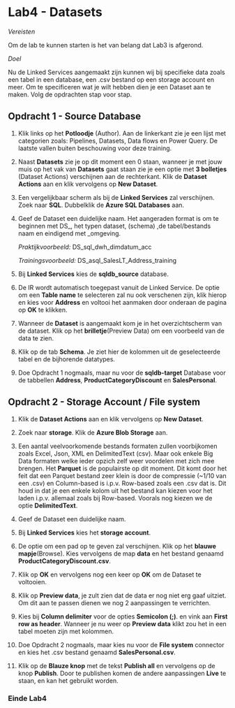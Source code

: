 # Lab4 - Datasets 

*Vereisten*

Om de lab te kunnen starten is het van belang dat Lab3 is afgerond.

*Doel*

Nu de Linked Services aangemaakt zijn kunnen wij bij specifieke data zoals een tabel in een database, een .csv bestand op een storage account en meer. Om te specificeren wat je wilt hebben dien je een Dataset aan te maken. Volg de opdrachten stap voor stap.

## Opdracht 1 - Source Database

1. Klik links op het **Potloodje** (Author). Aan de linkerkant zie je een lijst met categorien zoals: Pipelines, Datasets, Data flows en Power Query. De laatste vallen buiten beschouwing voor deze training.

2. Naast **Datasets** zie je op dit moment een 0 staan, wanneer je met jouw muis op het vak van **Datasets** gaat staan zie je een optie met **3 bolletjes** (Dataset Actions) verschijnen aan de rechterkant. Klik de **Dataset Actions** aan en klik vervolgens op **New Dataset**.

3. Een vergelijkbaar scherm als bij de **Linked Services** zal verschijnen. Zoek naar **SQL**. Dubbelklik de **Azure SQL Databases** aan.

4. Geef de Dataset een duidelijke naam. Het aangeraden format is om te beginnen met DS_, het typen dataset, (schema) ,de tabel/bestands naam en eindigend met _omgeving.

    *Praktijkvoorbeeld:* DS_sql_dwh_dimdatum_acc
    
    *Trainingsvoorbeeld:* DS_asql_SalesLT_Address_training

5. Bij **Linked Services** kies de **sqldb_source** database.

6. De IR wordt automatisch toegepast vanuit de Linked Service. De optie om een **Table name** te selecteren zal nu ook verschenen zijn, klik hierop en kies voor **Address** en voltooi het aanmaken door onderaan de pagina op **OK** te klikken.

7. Wanneer de **Dataset** is aangemaakt kom je in het overzichtscherm van de dataset. Klik op het **brilletje**(Preview Data) om een voorbeeld van de data te zien.

8. Klik op de tab **Schema**. Je ziet hier de kolommen uit de geselecteerde tabel en de bijhorende datatypes.

9. Doe Opdracht 1 nogmaals, maar nu voor de **sqldb-target** Database voor de tabbellen **Address**, **ProductCategoryDiscount** en **SalesPersonal**.


## Opdracht 2 - Storage Account / File system

1. Klik de **Dataset Actions** aan en klik vervolgens op **New Dataset**.

2. Zoek naar **storage**. Klik de **Azure Blob Storage** aan.

3. Een aantal veelvoorkomende bestands formaten zullen voorbijkomen zoals Excel, Json, XML en DelimitedText (csv). Maar ook enkele Big Data formaten welke ieder opzich zelf weer voordelen met zich mee brengen. Het **Parquet** is de populairste op dit moment. Dit komt door het feit dat een Parquet bestand zeer klein is door de compressie (~1/10 van een .csv) en Column-based is i.p.v. Row-based zoals een .csv dat is. Dit houd in dat je een enkele kolom uit het bestand kan kiezen voor het laden i.p.v. allemaal zoals bij Row-based. Voorals nog kiezen we de optie **DelimitedText**.

4. Geef de Dataset een duidelijke naam.

5. Bij **Linked Services** kies het **storage account**.

6. De optie om een pad op te geven zal verschijnen. Klik op het **blauwe mapje**(Browse). Kies vervolgens de map **data** en het bestand genaamd **ProductCategoryDiscount.csv**.

7. Klik op **OK** en vervolgens nog een keer op **OK** om de Dataset te voltooien.

8. Klik op **Preview data**, je zult zien dat de data er nog niet erg gaaf uitziet. Om dit aan te passen dienen we nog 2 aanpassingen te verrichten.

9. Kies bij **Column delimiter** voor de opties **Semicolon (;)**. en vink aan **First row as header**. Wanneer je nu weer op **Preview data** klikt zou het in een tabel moeten zijn met kolommen.

10. Doe Opdracht 2 nogmaals, maar kies nu voor de **File system** connector en kies het .csv bestand genaamd **SalesPersonal.csv**.

11. Klik op de **Blauze knop** met de tekst **Publish all** en vervolgens op de knop **Publish**. Door te publishen komen de andere aanpassingen **Live** te staan, en kan het gebruikt worden.

### Einde Lab4
